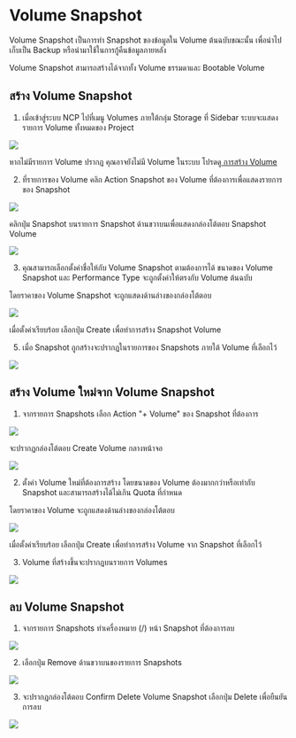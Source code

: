 # Volume Snapshot

Volume Snapshot เป็นการทำ Snapshot ของข้อมูลใน Volume ต้นฉบับขณะนั้น เพื่อนำไปเก็บเป็น Backup หรือนำมาใช้ในการกู้คืนข้อมูลภายหลัง

Volume Snapshot สามารถสร้างได้จากทั้ง Volume ธรรมดาและ Bootable Volume

## สร้าง Volume Snapshot 

1. เมื่อเข้าสู่ระบบ NCP ไปที่เมนู Volumes ภายใต้กลุ่ม Storage ที่ Sidebar ระบบจะแสดงรายการ Volume ทั้งหมดของ Project

![](../.gitbook/assets/ncp-vol-snapshot-1.png)

หากไม่มีรายการ Volume ปรากฎ คุณอาจยังไม่มี Volume ในระบบ โปรดดู[ ](volumes-management.md#create-volume)[การสร้าง Volume](volumes-management.md#create-volume) 

2. ที่รายการของ Volume คลิก Action Snapshot ของ Volume ที่ต้องการเพื่อแสดงรายการของ Snapshot

![](../.gitbook/assets/ncp-vol-snapshot-2.png)

คลิกปุ่ม Snapshot บนรายการ Snapshot ด้านขวาบนเพื่อแสดงกล่องโต้ตอบ Snapshot Volume

![](../.gitbook/assets/ncp-vol-snapshot-4.png)

3. คุณสามารถเลือกตั้งค่าชื่อให้กับ Volume Snapshot ตามต้องการได้ ขนาดของ Volume Snapshot และ Performance Type จะถูกตั้งค่าให้ตรงกับ Volume ต้นฉบับ   
  
โดยราคาของ Volume Snapshot จะถูกแสดงด้านล่างของกล่องโต้ตอบ 

![](../.gitbook/assets/ncp-vol-snapshot-5.png)

เมื่อตั้งค่าเรียบร้อย เลือกปุ่ม Create เพื่อทำการสร้าง Snapshot Volume

5. เมื่อ Snapshot ถูกสร้างจะปรากฎในรายการของ Snapshots ภายใต้ Volume ที่เลือกไว้

![](../.gitbook/assets/ncp-vol-snapshot-6.png)

## สร้าง Volume ใหม่จาก Volume Snapshot

1. จากรายการ Snapshots เลือก Action "+ Volume" ของ Snapshot ที่ต้องการ

![](../.gitbook/assets/ncp-vol-snapshot-7.png)

จะปรากฎกล่องโต้ตอบ Create Volume กลางหน้าจอ

![](../.gitbook/assets/ncp-vol-snapshot-9.png)

2. ตั้งค่า Volume ใหม่ที่ต้องการสร้าง โดยขนาดของ Volume ต้องมากกว่าหรือเท่ากับ Snapshot และสามารถสร้างได้ไม่เกิน Quota ที่กำหนด

โดยราคาของ Volume จะถูกแสดงด้านล่างของกล่องโต้ตอบ 

![](../.gitbook/assets/ncp-vol-snapshot-10.png)

เมื่อตั้งค่าเรียบร้อย เลือกปุ่ม Create เพื่อทำการสร้าง Volume จาก Snapshot ที่เลือกไว้

3. Volume ที่สร้างขึ้นจะปรากฎบนรายการ Volumes

![](../.gitbook/assets/ncp-vol-snapshot-11.png)

## ลบ  Volume Snapshot

1. จากรายการ Snapshots ทำเครื่องหมาย \(/\) หน้า Snapshot ที่ต้องการลบ 

![](../.gitbook/assets/ncp-vol-snapshot-13.png)

2. เลือกปุ่ม Remove ด้านขวาบนของรายการ Snapshots 

![](../.gitbook/assets/ncp-vol-snapshot-14.png)

3. จะปรากฎกล่องโต้ตอบ Confirm Delete Volume Snapshot เลือกปุ่ม Delete เพื่อยืนยันการลบ

![](../.gitbook/assets/ncp-vol-snapshot-15.png)

